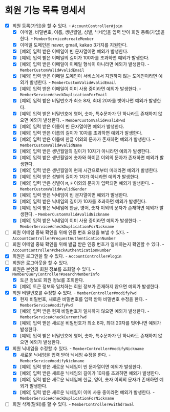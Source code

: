 # 회원 기능 목록 명세서

* [x] 회원 등록(가입)을 할 수 있다. - `AccountController#join`
  * [x] 이메일, 비밀번호, 이름, 생년월일, 성별, 닉네임을 입력 받아 회원 등록(가입)을 한다. - `MemberService#createMember`
  * [x] 이메일 도메인은 naver, gmail, kakao 3가지를 지원한다.
  * [x] [예외] 입력 받은 이메일이 빈 문자열이면 예외가 발생한다.
  * [x] [예외] 입력 받은 이메일의 길이가 100자를 초과하면 예외가 발생한다.
  * [x] [예외] 입력 받은 이메일이 이메일 형식이 아니라면 예외가 발생한다. - `MemberCustomValid#validEmail`
  * [x] [예외] 입력 받은 이메일 도메인이 서비스에서 지원하지 않는 도메인이라면 예외가 발생한다. - `MemberCustomValid#validEmail`
  * [x] [예외] 입력 받은 이메일이 이미 사용 중이라면 예외가 발생한다. - `MemberService#checkDuplicationForEmail`
  * [x] [예외] 입력 받은 비밀번호가 최소 8자, 최대 20자를 벗어나면 예외가 발생한다.
  * [x] [예외] 입력 받은 비밀번호에 영어, 숫자, 특수문자가 단 하나라도 존재하지 않으면 예외가 발생한다. - `MemberCustomValid#validPwd`
  * [x] [예외] 입력 받은 이름이 빈 문자열이면 예외가 발생한다.
  * [x] [예외] 입력 받은 이름의 길이가 10자를 초과하면 예외가 발생한다.
  * [x] [예외] 입력 받은 이름에 한글 이외의 문자가 존재하면 예외가 발생한다. - `MemberCustomValid#validName`
  * [x] [예외] 입력 받은 생년월일의 길이가 10자가 아니라면 예외가 발생한다.
  * [x] [예외] 입력 받은 생년월일에 숫자와 하이픈 이외의 문자가 존재하면 예외가 발생한다.
  * [x] [예외] 입력 받은 생년월일이 현재 시간으로부터 미래라면 예외가 발생한다.
  * [x] [예외] 입력 받은 성별의 길이가 1자가 아니라면 예외가 발생한다.
  * [x] [예외] 입력 받은 성별이 `M`, `F` 이외의 문자가 입력되면 예외가 발생한다. - `MemberCustomValid#validGender`
  * [x] [예외] 입력 받은 닉네임이 빈 문자열이면 예외가 발생한다.
  * [x] [예외] 입력 받은 닉네임의 길이가 10자를 초과하면 예외가 발생한다.
  * [x] [예외] 입력 받은 닉네임에 한글, 영어, 숫자 이외의 문자가 존재하면 예외가 발생한다. - `MemberCustomValid#validNickname`
  * [x] [예외] 입력 받은 닉네임이 이미 사용 중이라면 예외가 발생한다. - `MemberService#checkDuplicationForNickname`
* [ ] 회원 이메일 중복 확인을 위해 인증 번호 요청을 보낼 수 있다. - `AccountController#requestAuthenticationNumber`
* [ ] 회원 이메일 중복 확인을 위해 발급 받은 인증 번호가 일치하는지 확인할 수 있다. - `AccountController#checkAuthenticationNumber`
* [x] 회원은 로그인을 할 수 있다. - `AccountController#login`
* [ ] 회원은 로그아웃을 할 수 있다.
* [x] 회원은 본인의 회원 정보를 조회할 수 있다. - `MemberQueryController#searchMemberInfo`
  * [x] 토큰 정보로 회원 정보를 조회한다.
  * [x] [예외] 토큰 정보와 일치하는 회원 정보가 존재하지 않으면 예외가 발생한다.
* [x] 회원 비밀번호를 수정할 수 있다. - `MemberController#modifyPwd`
  * [x] 현재 비밀번호, 새로운 비밀번호를 입력 받아 비밀번호 수정을 한다. - `MemberService#modifyPwd`
  * [x] [예외] 입력 받은 현재 비밀번호가 일치하지 않으면 예외가 발생한다. - `MemberService#checkCurrentPwd`
  * [x] [예외] 입력 받은 새로운 비밀번호가 최소 8자, 최대 20자를 벗어나면 예외가 발생한다.
  * [x] [예외] 입력 받은 비밀번호에 영어, 숫자, 특수문자가 단 하나라도 존재하지 않으면 예외가 발생한다.
* [x] 회원 닉네임을 수정할 수 있다. - `MemberController#modifyNickname`
  * [x] 새로운 닉네임을 입력 받아 닉네임 수정을 한다. - `MemberService#modifyNickname`
  * [x] [예외] 입력 받은 새로운 닉네임이 빈 문자열이면 예외가 발생한다.
  * [x] [예외] 입력 받은 새로운 닉네임의 길이가 10자를 초과하면 예외가 발생한다.
  * [x] [예외] 입력 받은 새로운 닉네임에 한글, 영어, 숫자 이외의 문자가 존재하면 예외가 발생한다.
  * [x] [예외] 입력 받은 새로운 닉네임이 이미 사용 중이라면 예외가 발생한다. - `MemberService#checkDuplicationForNickname`
* [ ] 회원 삭제(탈퇴)를 할 수 있다. - `MemberController#withdrawal`
